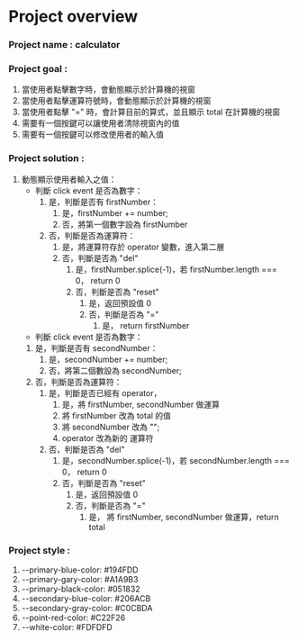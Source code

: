 # Project overview

### Project name : calculator

### Project goal :

1. 當使用者點擊數字時，會動態顯示於計算機的視窗
2. 當使用者點擊運算符號時，會動態顯示於計算機的視窗
3. 當使用者點擊 "=" 時，會計算目前的算式，並且顯示 total 在計算機的視窗
4. 需要有一個按鍵可以讓使用者清除視窗內的值
5. 需要有一個按鍵可以修改使用者的輸入值

### Project solution :

1. 動態顯示使用者輸入之值：
   - 判斷 click event 是否為數字：
     1. 是，判斷是否有 firstNumber：
        1. 是，firstNumber += number;
        2. 否，將第一個數字設為 firstNumber
     2. 否，判斷是否為運算符：
        1. 是，將運算符存於 operator 變數，進入第二層
        2. 否，判斷是否為 "del"
           1. 是，firstNumber.splice(-1)，若 firstNumber.length === 0， return 0
           2. 否，判斷是否為 "reset"
              1. 是，返回預設值 0
              2. 否，判斷是否為 "="
                 1. 是， return firstNumber
   - 判斷 click event 是否為數字：
   1. 是，判斷是否有 secondNumber：
      1. 是，secondNumber += number;
      2. 否，將第二個數設為 secondNumber;
   2. 否，判斷是否為運算符：
      1. 是，判斷是否已經有 operator，
         1. 是，將 firstNumber, secondNumber 做運算
         2. 將 firstNumber 改為 total 的值
         3. 將 secondNumber 改為 "";
         4. operator 改為新的 運算符
      2. 否，判斷是否為 "del"
         1. 是，secondNumber.splice(-1)，若 secondNumber.length === 0， return 0
         2. 否，判斷是否為 "reset"
            1. 是，返回預設值 0
            2. 否，判斷是否為 "="
               1. 是， 將 firstNumber, secondNumber 做運算，return total

### Project style :

1. --primary-blue-color: #194FDD
2. --primary-gary-color: #A1A9B3
3. --primary-black-color: #051832
4. --secondary-blue-color: #206ACB
5. --secondary-gray-color: #C0CBDA
6. --point-red-color: #C22F26
7. --white-color: #FDFDFD
